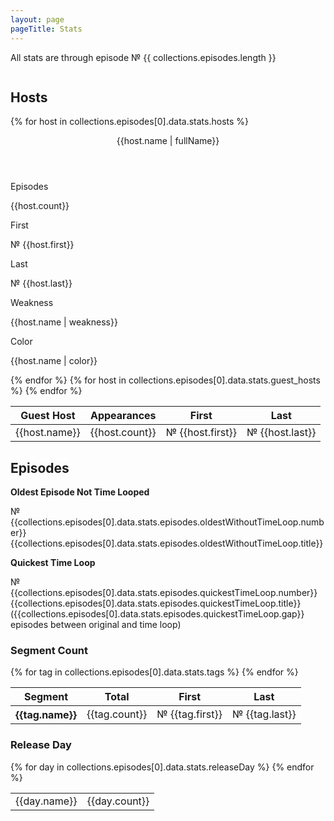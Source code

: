 ```yaml
---
layout: page
pageTitle: Stats
---
```

All stats are through episode № {{ collections.episodes.length }}

<div class="hosts columns">
<div class="column is-two-thirds">

## Hosts
{% for host in collections.episodes[0].data.stats.hosts %}
<div class="card {{host.name}}">
    <header class="card-header">
        <p class="card-header-title">
            {{host.name | fullName}}
        </p>
    </header>
    <div class="card-content">
        <div class="level host-stats">
            <div class="level-item has-text-centered">
                <div>
                    <p class="heading">Episodes</p>
                    <p class="title">{{host.count}}</p>
                </div>
            </div>
            <div class="level-item has-text-centered">
                <div>
                    <p class="heading">First</p>
                    <p class="title">№ {{host.first}}</p>
                </div>
            </div>
            <div class="level-item has-text-centered">
                <div>
                    <p class="heading">Last</p>
                    <p class="title">№ {{host.last}}</p>
                </div>
            </div>
            <div class="level-item has-text-centered">
                <div>
                    <p class="heading">Weakness</p>
                    <p class="title">{{host.name | weakness}}</p>
                </div>
            </div>
            <div class="level-item has-text-centered">
                <div>
                    <p class="heading">Color</p>
                    <p class="title {{host.name}}">{{host.name | color}}</p>
                </div>
            </div>
        </div>
    </div>
</div>
{% endfor %}

<table class="table is-striped">
    <thead>
        <tr>
            <th>Guest Host</th>
            <th>Appearances</th>
            <th>First</th>
            <th>Last</th>
        </tr>
    </thead>
    <tbody>
    {% for host in collections.episodes[0].data.stats.guest_hosts %}    
<tr>
    <td>{{host.name}}</td>
    <td>{{host.count}}</td>
    <td>№ {{host.first}}</td>
    <td>№ {{host.last}}</td>
</tr>
    {% endfor %}
</tbody>
</table>



## Episodes

<!-- Longest 

Shortest

Average Length -->

<div class="standalone-stat">
<b>Oldest Episode Not Time Looped</b>

№ {{collections.episodes[0].data.stats.episodes.oldestWithoutTimeLoop.number}} {{collections.episodes[0].data.stats.episodes.oldestWithoutTimeLoop.title}}
</div>

<div class="standalone-stat">
<b>Quickest Time Loop</b>

№ {{collections.episodes[0].data.stats.episodes.quickestTimeLoop.number}} {{collections.episodes[0].data.stats.episodes.quickestTimeLoop.title}} ({{collections.episodes[0].data.stats.episodes.quickestTimeLoop.gap}} episodes between original and time loop)
</div>



### Segment Count
<table class="table is-striped">
    <thead>
        <tr>
            <th>Segment</th>
            <th>Total</th>
            <th>First</th>
            <th>Last</th>
        </tr>
    </thead>
    <tbody>
    {% for tag in collections.episodes[0].data.stats.tags %}    
<tr>
    <th>{{tag.name}}</th>
    <td>{{tag.count}}</td>
    <td>№ {{tag.first}}</td>
    <td>№ {{tag.last}}</td>
</tr>
    {% endfor %}
</tbody>
</table>



### Release Day
<div class="columns">
<div class="column is-one-third">
<table class="table is-striped">
    <tbody>
        {% for day in collections.episodes[0].data.stats.releaseDay %}
<tr>
    <td>{{day.name}}</td>
    <td class="number-column">{{day.count}}</td>
</tr>
        {% endfor %}
</tbody>
</table>
</div>
</div>

<!-- ### Production by Month -->
<!-- percentage of total minutes by month -->

<!-- ### Released Over Time -->
<!-- minutes release per month from 2011-01 to present -->
</div>
</div>